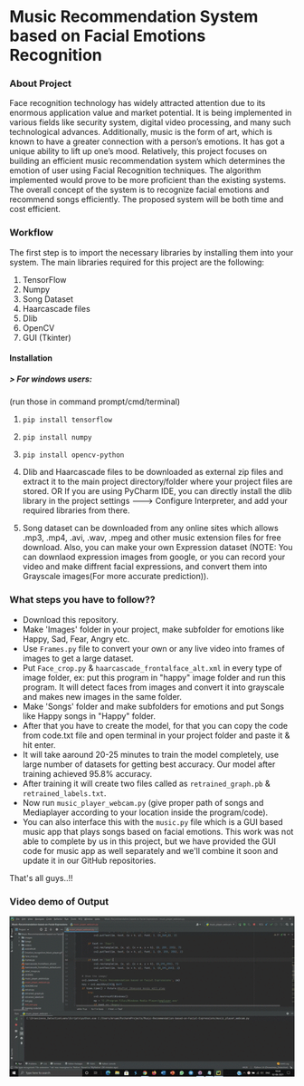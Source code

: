 # Music Recommendation System based on Facial Emotions Recognition

### About Project 

Face recognition technology has widely attracted attention due to its enormous application value and market potential. It is being implemented in various fields like security system, digital video processing, and many such technological advances. Additionally, music is the form of art, which is known to have a greater connection with a person’s emotions.
It has got a unique ability to lift up one’s mood. Relatively, this project focuses on building an efficient music recommendation system which determines the emotion of user using Facial Recognition techniques. The algorithm implemented would prove to be more proficient than the existing systems.
The overall concept of the system is to recognize facial emotions and recommend songs efficiently. The proposed system will be both time and cost efficient.
 
### Workflow

The first step is to import the necessary libraries by installing them into your system. The main libraries required for this project are the following:
1. TensorFlow
2. Numpy
3. Song Dataset
4. Haarcascade files
5. Dlib
6. OpenCV
7. GUI (Tkinter)


#### Installation
##### > For windows users:
(run those in command prompt/cmd/terminal)

1. `pip install tensorflow`

2. `pip install numpy`

3. `pip install opencv-python`

4. Dlib and Haarcascade files to be downloaded as external zip files and extract it to the main project directory/folder where your project files are stored.
OR If you are using PyCharm IDE, you can directly install the dlib library in the project settings ---> Configure Interpreter, and add your required libraries from there.

5. Song dataset can be downloaded from any online sites which allows .mp3, .mp4, .avi, .wav, .mpeg and other music extension files for free download.
Also, you  can make your own Expression dataset (NOTE: You can downlaod expression images from google, or you can record your video and make diffrent facial expressions, and convert them into Grayscale images(For more accurate prediction)).

### What steps you have to follow??
- Download this repository.
- Make 'Images' folder in your project, make subfolder for emotions like Happy, Sad, Fear, Angry etc.
- Use `Frames.py` file to convert your own or any live video into frames of images to get a large dataset. 
- Put `Face_crop.py` & `haarcascade_frontalface_alt.xml` in every type of image folder, ex: put this program in "happy" image folder and run this program. It will detect faces from images and convert it into grayscale and makes new images in the same folder.
- Make 'Songs' folder and make subfolders for emotions and put Songs like Happy songs in "Happy" folder.
- After that you have to create the model, for that you can copy the code from code.txt file and open terminal in your project folder and paste it & hit enter.
- It will take aaround 20-25 minutes to train the model completely, use large number of datasets for getting best accuracy. Our model after training achieved 95.8% accuracy.
- After training it will create two files called as `retrained_graph.pb` & `retrained_labels.txt`.
- Now run `music_player_webcam.py` (give proper path of songs and Mediaplayer according to your location inside the program/code).
- You can also interface this with the `music.py` file which is a GUI based music app that plays songs based on facial emotions. This work was not able to complete by us in this project, but we have provided the GUI code for music app as well separately and we'll combine it soon and update it in our GitHub repositories.

That's all guys..!!

### Video demo of Output

<img src="https://github.com/SamarthMR/Music-Recommendation-System-based-on-Facial-Emotions-Recognition/blob/main/Music_ML.gif">
